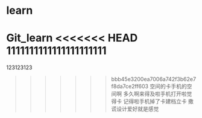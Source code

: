 # learn
Git_learn
<<<<<<< HEAD
1111111111111111111111
=======
123123123
>>>>>>> bbb45e3200ea7006a742f3b62e7f8da7ce2ff603
空间的卡手机的空间啊
多久啊来得及啦手机打开啦觉得卡
记得啦手机掉了卡建档立卡
撒谎设计爱好就是感觉